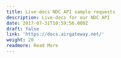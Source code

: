 ```yaml
---
title: Live-docs NDC API sample requests
description: Live-docs for our NDC API
date: 2017-07-31T10:59:56.000Z
draft: false
link: 'https://docs.airgateway.net/'
weight: 20
readmore: Read More
---
```


